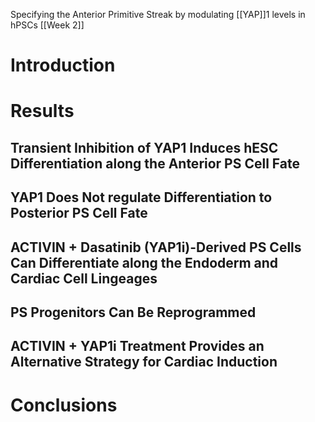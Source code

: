 Specifying the Anterior Primitive Streak by modulating [[YAP]]1 levels in hPSCs
[[Week 2]]

# Introduction
# Results
## Transient Inhibition of YAP1 Induces hESC Differentiation along the Anterior PS Cell Fate
## YAP1 Does Not regulate Differentiation to Posterior PS Cell Fate
## ACTIVIN + Dasatinib (YAP1i)-Derived PS Cells Can Differentiate along the Endoderm and Cardiac Cell Lingeages

## PS Progenitors Can Be Reprogrammed
## ACTIVIN + YAP1i Treatment Provides an Alternative Strategy for Cardiac Induction

# Conclusions

